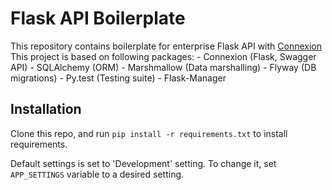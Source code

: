 # Flask API Boilerplate

This repository contains boilerplate for enterprise Flask API with
[Connexion](https://github.com/zalando/connexion)
This project is based on following packages:
    - Connexion (Flask, Swagger API)
    - SQLAlchemy (ORM)
    - Marshmallow (Data marshalling)
    - Flyway (DB migrations)
    - Py.test (Testing suite)
    - Flask-Manager

## Installation

Clone this repo, and run  `pip install -r requirements.txt` to install
requirements.

Default settings is set to 'Development' setting. To change it, set
`APP_SETTINGS` variable to a desired setting.


